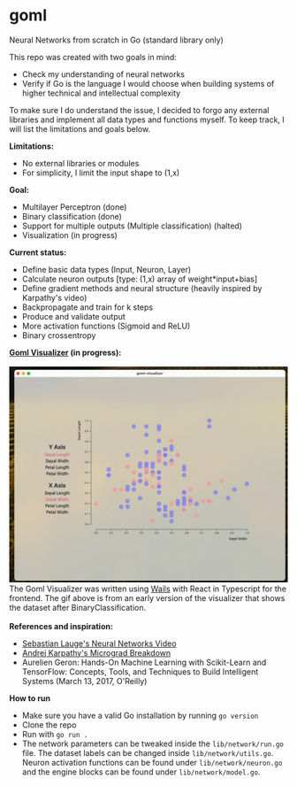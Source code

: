# goml
Neural Networks from scratch in Go (standard library only)

<body>This repo was created with two goals in mind:
  
- Check my understanding of neural networks
- Verify if Go is the language I would choose when building systems of higher technical and intellectual complexity

To make sure I do understand the issue, I decided to forgo any external libraries and implement all data types and functions myself. To keep track, I will list the limitations and goals below.

<b>Limitations: </b>
- No external libraries or modules
- For simplicity, I limit the input shape to (1,x)

<b>Goal: </b>
- Multilayer Perceptron (done)
- Binary classification (done)
- Support for multiple outputs (Multiple classification) (halted)
- Visualization (in progress)
</body>

<b>Current status:</b>
- Define basic data types (Input, Neuron, Layer)
- Calculate neuron outputs [type: (1,x) array of weight*input+bias]
- Define gradient methods and neural structure (heavily inspired by Karpathy's video)
- Backpropagate and train for k steps
- Produce and validate output
- More activation functions (Sigmoid and ReLU)
- Binary crossentropy

<b>[Goml Visualizer](https://github.com/vtech6/goml-visualizer) (in progress): </b><br><br>
![goml-visualizer](https://github.com/vtech6/goml/blob/main/visualizer.gif) <br>
The Goml Visualizer was written using [Wails](https://wails.io) with React in Typescript for the frontend. The gif above is from an early version of the visualizer that shows the dataset after BinaryClassification.<br><br>
<b>References and inspiration:</b>
- [Sebastian Lauge's Neural Networks Video](https://www.youtube.com/watch?v=hfMk-kjRv4c)
- [Andrej Karpathy's Micrograd Breakdown](https://www.youtube.com/watch?v=VMj-3S1tku0)
- Aurelien Geron: Hands-On Machine Learning with Scikit-Learn and TensorFlow: Concepts, Tools, and Techniques to Build Intelligent Systems (March 13, 2017, O'Reilly)

<b>How to run</b>
- Make sure you have a valid Go installation by running `go version`
- Clone the repo
- Run with `go run .`
- The network parameters can be tweaked inside the `lib/network/run.go` file. The dataset labels can be changed inside `lib/network/utils.go`. Neuron activation functions can be found under `lib/network/neuron.go` and the engine blocks can be found under `lib/network/model.go`.
